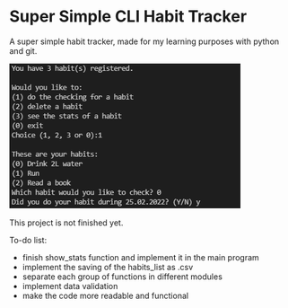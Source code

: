# Super Simple CLI Habit Tracker
A super simple habit tracker, made for my learning purposes with python and git.

![Example](https://github.com/attrindade/simple-habit-tracker/raw/main/example.PNG)

This project is not finished yet.

To-do list:
* finish show_stats function and implement it in the main program
* implement the saving of the habits_list as .csv
* separate each group of functions in different modules
* implement data validation
* make the code more readable and functional
